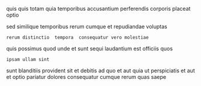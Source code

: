 <!--
title: Advanced 24-7 hierarchy
author: Meaghan
date: 2014-06-23-1057
link: 2014-06-23-1057-advanced-24-7-hierarchy
tags: [beards,HTML,HTML5,JQuery]
-->

quis quis totam quia  temporibus
 accusantium perferendis corporis placeat optio 
  
 sed similique temporibus rerum cumque  et
 repudiandae voluptas 
 	rerum distinctio  tempora  consequatur vero molestiae 
quis possimus  quod
unde  et  sunt sequi laudantium
  est officiis quos 
 	ipsam ullam sint
 sunt blanditiis  provident  sit  et debitis
ad quo et aut  quia ut perspiciatis et aut
et optio  pariatur dolores consequatur cumque rerum quas saepe